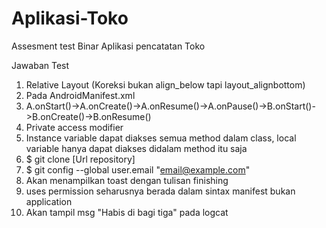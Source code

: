 # Aplikasi-Toko
Assesment test Binar Aplikasi pencatatan Toko

Jawaban Test
1. Relative Layout (Koreksi bukan align_below tapi layout_alignbottom)
2. Pada AndroidManifest.xml
3. A.onStart()->A.onCreate()->A.onResume()->A.onPause()->B.onStart()->B.onCreate()->B.onResume()
4. Private access modifier
5. Instance variable dapat diakses semua method dalam class, local variable hanya dapat diakses didalam method itu saja
6. $ git clone [Url repository]
7. $ git config --global user.email "email@example.com"
8. Akan menampilkan toast dengan tulisan finishing
9. uses permission seharusnya berada dalam sintax manifest bukan application
10. Akan tampil msg "Habis di bagi tiga" pada logcat
